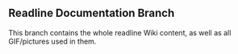 
## Readline Documentation Branch

This branch contains the whole readline Wiki content, as well as all GIF/pictures used in them.

